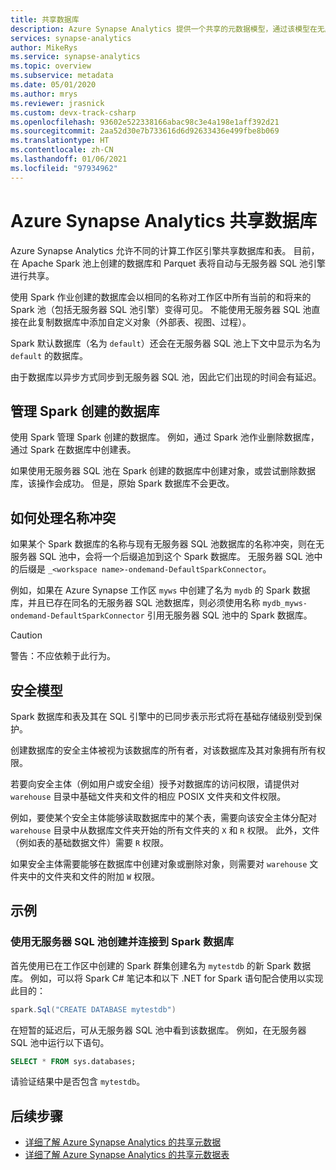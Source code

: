 ```yaml
---
title: 共享数据库
description: Azure Synapse Analytics 提供一个共享的元数据模型，通过该模型在无服务器 Apache Spark 池中创建一个数据库后，可以从该数据库的无服务器 SQL 池和 SQL 池引擎访问该数据库。
services: synapse-analytics
author: MikeRys
ms.service: synapse-analytics
ms.topic: overview
ms.subservice: metadata
ms.date: 05/01/2020
ms.author: mrys
ms.reviewer: jrasnick
ms.custom: devx-track-csharp
ms.openlocfilehash: 93602e522338166abac98c3e4a198e1aff392d21
ms.sourcegitcommit: 2aa52d30e7b733616d6d92633436e499fbe8b069
ms.translationtype: HT
ms.contentlocale: zh-CN
ms.lasthandoff: 01/06/2021
ms.locfileid: "97934962"
---
```

# <a name="azure-synapse-analytics-shared-database"></a>Azure Synapse Analytics 共享数据库

Azure Synapse Analytics 允许不同的计算工作区引擎共享数据库和表。 目前，在 Apache Spark 池上创建的数据库和 Parquet 表将自动与无服务器 SQL 池引擎进行共享。

使用 Spark 作业创建的数据库会以相同的名称对工作区中所有当前的和将来的 Spark 池（包括无服务器 SQL 池引擎）变得可见。 不能使用无服务器 SQL 池直接在此复制数据库中添加自定义对象（外部表、视图、过程）。

Spark 默认数据库（名为 `default`）还会在无服务器 SQL 池上下文中显示为名为 `default` 的数据库。

由于数据库以异步方式同步到无服务器 SQL 池，因此它们出现的时间会有延迟。

## <a name="manage-a-spark-created-database"></a>管理 Spark 创建的数据库

使用 Spark 管理 Spark 创建的数据库。 例如，通过 Spark 池作业删除数据库，通过 Spark 在数据库中创建表。

如果使用无服务器 SQL 池在 Spark 创建的数据库中创建对象，或尝试删除数据库，该操作会成功。 但是，原始 Spark 数据库不会更改。

## <a name="how-name-conflicts-are-handled"></a>如何处理名称冲突

如果某个 Spark 数据库的名称与现有无服务器 SQL 池数据库的名称冲突，则在无服务器 SQL 池中，会将一个后缀追加到这个 Spark 数据库。 无服务器 SQL 池中的后缀是 `_<workspace name>-ondemand-DefaultSparkConnector`。

例如，如果在 Azure Synapse 工作区 `myws` 中创建了名为 `mydb` 的 Spark 数据库，并且已存在同名的无服务器 SQL 池数据库，则必须使用名称 `mydb_myws-ondemand-DefaultSparkConnector` 引用无服务器 SQL 池中的 Spark 数据库。

> [!CAUTION]
> 警告：不应依赖于此行为。

## <a name="security-model"></a>安全模型

Spark 数据库和表及其在 SQL 引擎中的已同步表示形式将在基础存储级别受到保护。

创建数据库的安全主体被视为该数据库的所有者，对该数据库及其对象拥有所有权限。

若要向安全主体（例如用户或安全组）授予对数据库的访问权限，请提供对 `warehouse` 目录中基础文件夹和文件的相应 POSIX 文件夹和文件权限。 

例如，要使某个安全主体能够读取数据库中的某个表，需要向该安全主体分配对 `warehouse` 目录中从数据库文件夹开始的所有文件夹的 `X` 和 `R` 权限。 此外，文件（例如表的基础数据文件）需要 `R` 权限。 

如果安全主体需要能够在数据库中创建对象或删除对象，则需要对 `warehouse` 文件夹中的文件夹和文件的附加 `W` 权限。

## <a name="examples"></a>示例

### <a name="create-and-connect-to-spark-database-with-serverless-sql-pool"></a>使用无服务器 SQL 池创建并连接到 Spark 数据库

首先使用已在工作区中创建的 Spark 群集创建名为 `mytestdb` 的新 Spark 数据库。 例如，可以将 Spark C# 笔记本和以下 .NET for Spark 语句配合使用以实现此目的：

```csharp
spark.Sql("CREATE DATABASE mytestdb")
```

在短暂的延迟后，可从无服务器 SQL 池中看到该数据库。 例如，在无服务器 SQL 池中运行以下语句。

```sql
SELECT * FROM sys.databases;
```

请验证结果中是否包含 `mytestdb`。

## <a name="next-steps"></a>后续步骤

- [详细了解 Azure Synapse Analytics 的共享元数据](overview.md)
- [详细了解 Azure Synapse Analytics 的共享元数据表](table.md)
